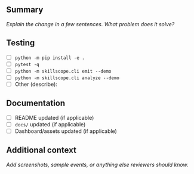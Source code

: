 ## Summary

_Explain the change in a few sentences. What problem does it solve?_ 

## Testing

- [ ] `python -m pip install -e .`
- [ ] `pytest -q`
- [ ] `python -m skillscope.cli emit --demo`
- [ ] `python -m skillscope.cli analyze --demo`
- [ ] Other (describe):

## Documentation

- [ ] README updated (if applicable)
- [ ] `docs/` updated (if applicable)
- [ ] Dashboard/assets updated (if applicable)

## Additional context

_Add screenshots, sample events, or anything else reviewers should know._
